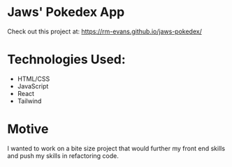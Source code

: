 # Jaws' Pokedex App

Check out this project at: https://rm-evans.github.io/jaws-pokedex/

# Technologies Used:

- HTML/CSS
- JavaScript
- React
- Tailwind

# Motive

I wanted to work on a bite size project that would further my front end skills and push my skills in refactoring code.
